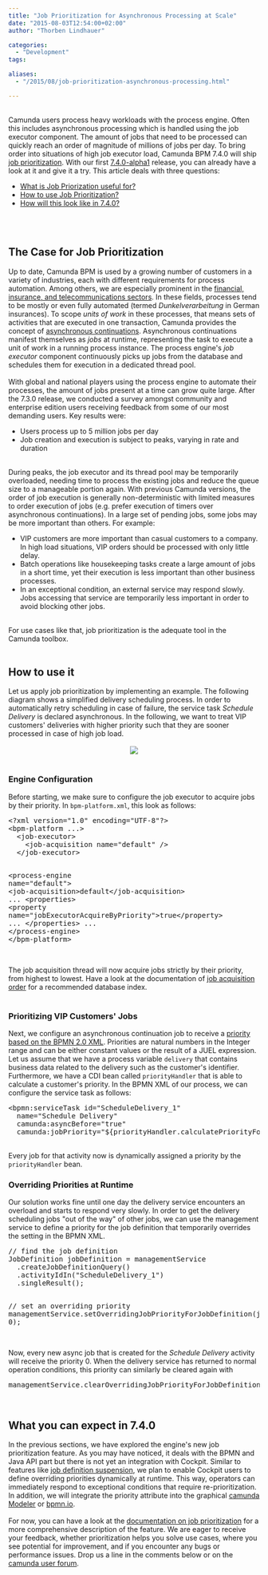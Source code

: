 ```yaml
---
title: "Job Prioritization for Asynchronous Processing at Scale"
date: "2015-08-03T12:54:00+02:00"
author: "Thorben Lindhauer"

categories:
  - "Development"
tags: 

aliases:
  - "/2015/08/job-prioritization-asynchronous-processing.html"

---
```


<script src="https://google-code-prettify.googlecode.com/svn/loader/run_prettify.js"></script>  <br />
<div class="markdown-body">Camunda users process heavy workloads with the process engine. Often this includes asynchronous processing which is handled using the job executor component. The amount of jobs that need to be processed can quickly reach an order of magnitude of millions of jobs per day. To bring order into situations of high job executor load, Camunda BPM 7.4.0 will ship <a href="http://docs.camunda.org/latest/guides/user-guide/#process-engine-the-job-executor-job-prioritization">job prioritization</a>. With our first <a href="http://blog.camunda.org/2015/07/camunda-bpm-740-alpha-1-released.html">7.4.0-alpha1</a> release, you can already have a look at it and give it a try. This article deals with three questions:<br />
<ul><li><a href="https://www.blogger.com/blogger.g?blogID=2414043640680427770#the-case-for-job-prioritization">What is Job Priorization useful for?</a></li>
<li><a href="https://www.blogger.com/blogger.g?blogID=2414043640680427770#how-to-use-it">How to use Job Prioritization?</a></li>
<li><a href="https://www.blogger.com/blogger.g?blogID=2414043640680427770#what-you-can-expect-in-740">How will this look like in 7.4.0?</a></li>
</ul><br />
<a name='more'></a><br />
<h2><a aria-hidden="true" class="anchor" href="https://www.blogger.com/blogger.g?blogID=2414043640680427770#the-case-for-job-prioritization" id="user-content-the-case-for-job-prioritization"><span class="octicon octicon-link"></span></a>The Case for Job Prioritization</h2>Up to date, Camunda BPM is used by a growing number of customers in a variety of industries, each with different requirements for process automation. Among others, we are especially prominent in the <a href="http://camunda.com/bpm/references/">financial, insurance, and telecommunications sectors</a>. In these fields, processes tend to be mostly or even fully automated (termed <i>Dunkelverarbeitung</i> in German insurances). To scope <i>units of work</i> in these processes, that means sets of activities that are executed in one transaction, Camunda provides the concept of <a href="http://docs.camunda.org/latest/guides/user-guide/#process-engine-transactions-in-processes-asynchronous-continuations">asynchronous continuations</a>. Asynchronous continuations manifest themselves as <i>jobs</i> at runtime, representing the task to execute a unit of work in a running process instance. The process engine's <i>job executor</i> component continuously picks up jobs from the database and schedules them for execution in a dedicated thread pool.<br />
<br />
With global and national players using the process engine to automate their processes, the amount of jobs present at a time can grow quite large. After the 7.3.0 release, we conducted a survey amongst community and enterprise edition users receiving feedback from some of our most demanding users. Key results were:<br />
<ul><li>Users process up to 5 million jobs per day</li>
<li>Job creation and execution is subject to peaks, varying in rate and duration</li>
</ul><br />
During peaks, the job executor and its thread pool may be temporarily overloaded, needing time to process the existing jobs and reduce the queue size to a manageable portion again. With previous Camunda versions, the order of job execution is generally non-deterministic with limited measures to order execution of jobs (e.g. prefer execution of timers over asynchronous continuations). In a large set of pending jobs, some jobs may be more important than others. For example:<br />
<ul><li>VIP customers are more important than casual customers to a company. In high load situations, VIP orders should be processed with only little delay.</li>
<li>Batch operations like housekeeping tasks create a large amount of jobs in a short time, yet their execution is less important than other business processes.</li>
<li>In an exceptional condition, an external service may respond slowly. Jobs accessing that service are temporarily less important in order to avoid blocking other jobs.</li>
</ul><br />
For use cases like that, job prioritization is the adequate tool in the Camunda toolbox.<br />
<br />
<h2><a aria-hidden="true" class="anchor" href="https://www.blogger.com/blogger.g?blogID=2414043640680427770#how-to-use-it" id="user-content-how-to-use-it"><span class="octicon octicon-link"></span></a>How to use it</h2>Let us apply job prioritization by implementing an example. The following diagram shows a simplified delivery scheduling process. In order to automatically retry scheduling in case of failure, the service task <i>Schedule Delivery</i> is declared asynchronous. In the following, we want to treat VIP customers' deliveries with higher priority such that they are sooner processed in case of high job load.<br />
<br />
<div class="separator" style="clear: both; text-align: center;"><a href="http://1.bp.blogspot.com/-VVr6tnMMjUM/VbnjQv2zrQI/AAAAAAAAADM/pC6aOiErG4k/s1600/process_scaled.png" imageanchor="1" style="margin-left: 1em; margin-right: 1em;"><img border="0" src="http://1.bp.blogspot.com/-VVr6tnMMjUM/VbnjQv2zrQI/AAAAAAAAADM/pC6aOiErG4k/s400/process_scaled.png" /></a></div><br />
<h3><a aria-hidden="true" class="anchor" href="https://www.blogger.com/blogger.g?blogID=2414043640680427770#engine-configuration" id="user-content-engine-configuration"><span class="octicon octicon-link"></span></a>Engine Configuration</h3>Before starting, we make sure to configure the job executor to acquire jobs by their priority. In <code>bpm-platform.xml</code>, this look as follows:<br />
<div class="highlight highlight-xml"><pre class="prettyprint">&lt;?<span class="pl-ent">xml</span><span class="pl-e"> version</span>=<span class="pl-s"><span class="pl-pds">"</span>1.0<span class="pl-pds">"</span></span><span class="pl-e"> encoding</span>=<span class="pl-s"><span class="pl-pds">"</span>UTF-8<span class="pl-pds">"</span></span>?&gt;
&lt;<span class="pl-ent">bpm-platform</span> ...&gt;
  &lt;<span class="pl-ent">job-executor</span>&gt;
    &lt;<span class="pl-ent">job-acquisition</span> <span class="pl-e">name</span>=<span class="pl-s"><span class="pl-pds">"</span>default<span class="pl-pds">"</span></span> /&gt;
  &lt;/<span class="pl-ent">job-executor</span>&gt;

  &lt;<span class="pl-ent">process-engine</span> <span class="pl-e">name</span>=<span class="pl-s"><span class="pl-pds">"</span>default<span class="pl-pds">"</span></span>&gt;
    &lt;<span class="pl-ent">job-acquisition</span>&gt;default&lt;/<span class="pl-ent">job-acquisition</span>&gt;
    ...
    &lt;<span class="pl-ent">properties</span>&gt;
      &lt;<span class="pl-ent">property</span> <span class="pl-e">name</span>=<span class="pl-s"><span class="pl-pds">"</span>jobExecutorAcquireByPriority<span class="pl-pds">"</span></span>&gt;true&lt;/<span class="pl-ent">property</span>&gt;
      ...
    &lt;/<span class="pl-ent">properties</span>&gt;
    ...
  &lt;/<span class="pl-ent">process-engine</span>&gt;
&lt;/<span class="pl-ent">bpm-platform</span>&gt;</pre></div><br />
The job acquisition thread will now acquire jobs strictly by their priority, from highest to lowest. Have a look at the documentation of <a href="http://docs.camunda.org/latest/guides/user-guide/#process-engine-the-job-executor-the-job-order-of-job-acquisition">job acquisition order</a> for a recommended database index.<br />
<br />
<h3><a aria-hidden="true" class="anchor" href="https://www.blogger.com/blogger.g?blogID=2414043640680427770#prioritizing-vip-customers-jobs" id="user-content-prioritizing-vip-customers-jobs"><span class="octicon octicon-link"></span></a>Prioritizing VIP Customers' Jobs</h3>Next, we configure an asynchronous continuation job to receive a <a href="http://docs.camunda.org/latest/guides/user-guide/#specifying-priorities-in-bpmn-xml">priority based on the BPMN 2.0 XML</a>. Priorities are natural numbers in the Integer range and can be either constant values or the result of a JUEL expression. Let us assume that we have a process variable <code>delivery</code> that contains business data related to the delivery such as the customer's identifier. Furthermore, we have a CDI bean called <code>priorityHandler</code> that is able to calculate a customer's priority. In the BPMN XML of our process, we can configure the service task as follows:<br />
<div class="highlight highlight-xml"><pre class="prettyprint">&lt;<span class="pl-ent">bpmn</span><span class="pl-ent">:</span><span class="pl-ent">serviceTask</span> <span class="pl-e">id</span>=<span class="pl-s"><span class="pl-pds">"</span>ScheduleDelivery_1<span class="pl-pds">"</span></span>
  <span class="pl-e">name</span>=<span class="pl-s"><span class="pl-pds">"</span>Schedule Delivery<span class="pl-pds">"</span></span>
  <span class="pl-e">camunda</span><span class="pl-e">:</span><span class="pl-e">asyncBefore</span>=<span class="pl-s"><span class="pl-pds">"</span>true<span class="pl-pds">"</span></span>
  <span class="pl-e">camunda</span><span class="pl-e">:</span><span class="pl-e">jobPriority</span>=<span class="pl-s"><span class="pl-pds">"</span>${priorityHandler.calculatePriorityFor(delivery.customer)}<span class="pl-pds">"</span></span> /&gt;</pre></div><br />
Every job for that activity now is dynamically assigned a priority by the <code>priorityHandler</code> bean. <br />
<h3><a aria-hidden="true" class="anchor" href="https://www.blogger.com/blogger.g?blogID=2414043640680427770#overriding-priorities-at-runtime" id="user-content-overriding-priorities-at-runtime"><span class="octicon octicon-link"></span></a>Overriding Priorities at Runtime</h3>Our solution works fine until one day the delivery service encounters an overload and starts to respond very slowly. In order to get the delivery scheduling jobs "out of the way" of other jobs, we can use the management service to define a priority for the job definition that temporarily overrides the setting in the BPMN XML.<br />
<div class="highlight highlight-java"><pre class="prettyprint"><span class="pl-c">// find the job definition</span>
<span class="pl-smi">JobDefinition</span> jobDefinition <span class="pl-k">=</span> managementService
  .createJobDefinitionQuery()
  .activityIdIn(<span class="pl-s"><span class="pl-pds">"</span>ScheduleDelivery_1<span class="pl-pds">"</span></span>)
  .singleResult();

<span class="pl-c">// set an overriding priority</span>
managementService<span class="pl-k">.</span>setOverridingJobPriorityForJobDefinition(jobDefinition<span class="pl-k">.</span>getId(), <span class="pl-c1">0</span>);</pre></div><br />
Now, every new async job that is created for the <i>Schedule Delivery</i> activity will receive the priority 0. When the delivery service has returned to normal operation conditions, this priority can similarly be cleared again with<br />
<div class="highlight highlight-java"><pre class="prettyprint">managementService<span class="pl-k">.</span>clearOverridingJobPriorityForJobDefinition(jobDefinition<span class="pl-k">.</span>getId());</pre></div><br />
<h2><a aria-hidden="true" class="anchor" href="https://www.blogger.com/blogger.g?blogID=2414043640680427770#what-you-can-expect-in-740" id="user-content-what-you-can-expect-in-740"><span class="octicon octicon-link"></span></a>What you can expect in 7.4.0</h2>In the previous sections, we have explored the engine's new job prioritization feature. As you may have noticed, it deals with the BPMN and Java API part but there is not yet an integration with Cockpit. Similar to features like <a href="http://docs.camunda.org/latest/guides/user-guide/#cockpit-suspension-job-definition-suspension">job definition suspension</a>, we plan to enable Cockpit users to define overriding priorities dynamically at runtime. This way, operators can immediately respond to exceptional conditions that require re-prioritization. In addition, we will integrate the priority attribute into the graphical <a href="http://docs.camunda.org/latest/guides/user-guide/#camunda-modeler">camunda Modeler</a> or <a href="http://bpmn.io/">bpmn.io</a>.<br />
<br />
For now, you can have a look at the <a href="http://docs.camunda.org/latest/guides/user-guide/#process-engine-the-job-executor-job-prioritization">documentation on job prioritization</a> for a more comprehensive description of the feature. We are eager to receive your feedback, whether prioritization helps you solve use cases, where you see potential for improvement, and if you encounter any bugs or performance issues. Drop us a line in the comments below or on the <a href="https://groups.google.com/forum/#!forum/camunda-bpm-users">camunda user forum</a>.</div>